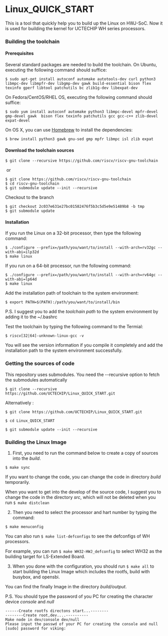 # Linux_QUICK_START
This is a tool that quickly help you to build up the Linux on HWJ-SoC. Now it is used for building the kernel for UCTECHIP WH series processors. 



### Building the toolchain

#### Prerequisites

Several standard packages are needed to build the toolchain.  On Ubuntu, executing the following command should suffice:

```
$ sudo apt-get install autoconf automake autotools-dev curl python3 libmpc-dev libmpfr-dev libgmp-dev gawk build-essential bison flex texinfo gperf libtool patchutils bc zlib1g-dev libexpat-dev
```

On Fedora/CentOS/RHEL OS, executing the following command should suffice:

```
$ sudo yum install autoconf automake python3 libmpc-devel mpfr-devel gmp-devel gawk  bison flex texinfo patchutils gcc gcc-c++ zlib-devel expat-devel
```

On OS X, you can use [Homebrew](http://brew.sh) to install the dependencies:

```
$ brew install python3 gawk gnu-sed gmp mpfr libmpc isl zlib expat
```



#### Download the toolchain sources

```
$ git clone --recursive https://github.com/riscv/riscv-gnu-toolchain
```

​	or

```
$ git clone https://github.com/riscv/riscv-gnu-toolchain
$ cd riscv-gnu-toolchain
$ git submodule update --init --recursive
```



Checkout to the branch 

```
$ git checkout 2c037e631e27bc01582476f5b3c5d5e9e51489b8 -b tmp
$ git submodule update
```



#### Installation

If you run the Linux on a 32-bit processor, then type the following command:

```
$ ./configure --prefix=/path/you/want/to/install --with-arch=rv32gc --with-abi=ilp32d
$ make linux
```

If you run on a 64-bit processor, run the following command:

```
$ ./configure --prefix=/path/you/want/to/install --with-arch=rv64gc --with-abi=lp64d
$ make linux
```



Add the installation path of toolchain to the system environment:

``` 
$ export PATH=$(PATH):/path/you/want/to/install/bin
```

P.S. I suggest you to add the *toolchain path* to the system environment by adding it to the ~/.bashrc



Test the toolchain by typing the following command to the Termial:

```
$ riscv[32|64]-unknown-linux-gcc -v
```

You will see the version information if you compile it completely and add the installation path to the system environment successfully.



### Getting the sources of code

This repository uses submodules. You need the --recursive option to fetch the submodules automatically

```
$ git clone --recursive https://github.com/UCTECHIP/Linux_QUICK_START.git
```
Alternatively :
```
$ git clone https://github.com/UCTECHIP/Linux_QUICK_START.git 

$ cd Linux_QUICK_START

$ git submodule update --init --recursive
```



### Building the Linux Image

1. First, you need to run the command below to create a copy of sources into the *build*.
```
$ make sync
```

If you want to change the code, you can change the code in directory *build* temporarily.

When you want to get into the develop of the source code, I suggest you to change the code in the directory *src*, which will not be deleted when you run `$ make distclean`

   

2. Then you need to select the processor and hart number by typing the command:

```
$ make menuconfig
```

You can also run  `$ make list-defconfigs` to see the defconfigs of WH processors. 

For example, you can run `$ make WH32-HWJ_defconfig` to select WH32 as the building target for LS-Extended Board.

   

3. When you done with the configuration, you should run `$ make all` to start building the Linux Image which includes the rootfs, build with busybox, and opensbi.

You can find the finally Image in the directory *build/output*.

   
P.S. You should type the  password of you PC for creating the character device *console* and *null*

```
------Create rootfs directons start...--------
--------Create root,dev....----------
Make node in dev/console dev/null
Please input the passwd of your PC for creating the console and null
[sudo] password for viking: 
```

